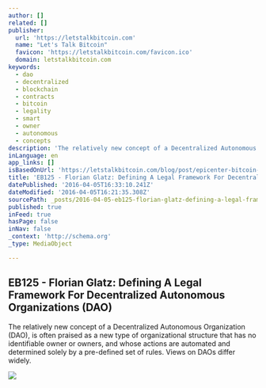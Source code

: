 ```yaml
---
author: []
related: []
publisher:
  url: 'https://letstalkbitcoin.com'
  name: "Let's Talk Bitcoin"
  favicon: 'https://letstalkbitcoin.com/favicon.ico'
  domain: letstalkbitcoin.com
keywords:
  - dao
  - decentralized
  - blockchain
  - contracts
  - bitcoin
  - legality
  - smart
  - owner
  - autonomous
  - concepts
description: 'The relatively new concept of a Decentralized Autonomous Organization (DAO), is often praised as a new type of organizational structure that has no identifiable owner or owners, and whose actions are automated and determined solely by a pre-defined set of rules. Views on DAOs differ widely.'
inLanguage: en
app_links: []
isBasedOnUrl: 'https://letstalkbitcoin.com/blog/post/epicenter-bitcoin-125-florian-glatz-defining-a-legal-framework-for-decentralized-autonomous-organizations-dao'
title: 'EB125 - Florian Glatz: Defining A Legal Framework For Decentralized Autonomous Organizations (DAO)'
datePublished: '2016-04-05T16:33:10.241Z'
dateModified: '2016-04-05T16:21:35.308Z'
sourcePath: _posts/2016-04-05-eb125-florian-glatz-defining-a-legal-framework-for-decent.md
published: true
inFeed: true
hasPage: false
inNav: false
_context: 'http://schema.org'
_type: MediaObject

---
```

<article style=""><h1>EB125 - Florian Glatz: Defining A Legal Framework For Decentralized Autonomous Organizations (DAO)</h1><p>The relatively new concept of a Decentralized Autonomous Organization (DAO), is often praised as a new type of organizational structure that has no identifiable owner or owners, and whose actions are automated and determined solely by a pre-defined set of rules. Views on DAOs differ widely.</p><img src="https://letstalkbitcoin.com/files/blogs/1742-c124847d065818117225b77735ba00c377281229f0085cbbb92b31a78e6df38b.jpg" /></article>